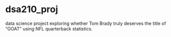 # dsa210_proj
 data science project exploring whether Tom Brady truly deserves the title of “GOAT” using NFL quarterback statistics.
